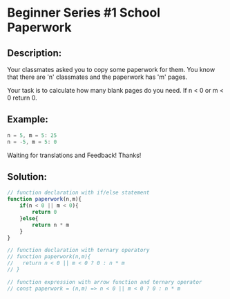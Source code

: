 # Beginner Series #1 School Paperwork

## Description:

Your classmates asked you to copy some paperwork for them. You know that there are 'n' classmates and the paperwork has 'm' pages.

Your task is to calculate how many blank pages do you need. If n < 0 or m < 0 return 0.

## Example:

```javascript
n = 5, m = 5: 25
n = -5, m = 5: 0
```

Waiting for translations and Feedback! Thanks!

## Solution:

```javascript
// function declaration with if/else statement
function paperwork(n,m){  
    if(n < 0 || m < 0){
        return 0
    }else{
        return n * m
    }
}

// function declaration with ternary operatory
// function paperwork(n,m){
//   return n < 0 || m < 0 ? 0 : n * m
// }

// function expression with arrow function and ternary operator
// const paperwork = (n,m) => n < 0 || m < 0 ? 0 : n * m
```
